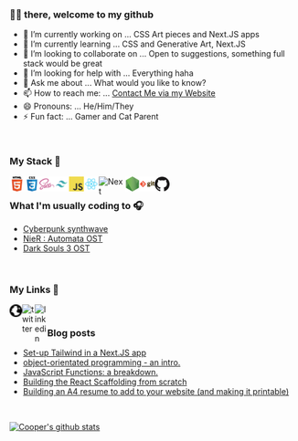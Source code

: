 ### 👋🏽 there, welcome to my github

-   🔭 I’m currently working on ... CSS Art pieces and Next.JS apps
-   🌱 I’m currently learning ... CSS and Generative Art, Next.JS
-   👯 I’m looking to collaborate on ... Open to suggestions, something full stack would be great
-   🤔 I’m looking for help with ... Everything haha
-   💬 Ask me about ... What would you like to know?
-   📫 How to reach me: ... [Contact Me via my Website](https://www.cooper-codes.dev/contactMe)
-   😄 Pronouns: ... He/Him/They
-   ⚡ Fun fact: ... Gamer and Cat Parent

<br />

### My Stack 🥞

<img align="left" alt="HTML5" width="26px" src="https://raw.githubusercontent.com/github/explore/80688e429a7d4ef2fca1e82350fe8e3517d3494d/topics/html/html.png" />

<img align="left" alt="CSS3" width="26px" src="https://raw.githubusercontent.com/github/explore/80688e429a7d4ef2fca1e82350fe8e3517d3494d/topics/css/css.png" />

<img align="left" alt="Sass" width="26px" src="https://raw.githubusercontent.com/github/explore/80688e429a7d4ef2fca1e82350fe8e3517d3494d/topics/sass/sass.png" />

<img align="left" alt="Tailwind" width="26px" src="https://raw.githubusercontent.com/github/explore/80688e429a7d4ef2fca1e82350fe8e3517d3494d/topics/tailwind/tailwind.png" />

<img align="left" alt="JavaScript" width="26px" src="https://raw.githubusercontent.com/github/explore/80688e429a7d4ef2fca1e82350fe8e3517d3494d/topics/javascript/javascript.png" />

<img align="left" alt="React" width="26px" src="https://raw.githubusercontent.com/github/explore/80688e429a7d4ef2fca1e82350fe8e3517d3494d/topics/react/react.png" />

<img align="left" alt="Next" width="46px" src="https://api.iconify.design/logos-nextjs.svg" />
<img align="left" alt="Node.js" width="26px" src="https://raw.githubusercontent.com/github/explore/80688e429a7d4ef2fca1e82350fe8e3517d3494d/topics/nodejs/nodejs.png" />

<img align="left" alt="Git" width="26px" src="https://raw.githubusercontent.com/github/explore/80688e429a7d4ef2fca1e82350fe8e3517d3494d/topics/git/git.png" />

<img align="left" alt="GitHub" width="26px" src="https://raw.githubusercontent.com/github/explore/78df643247d429f6cc873026c0622819ad797942/topics/github/github.png" />

<br />

### What I'm usually coding to 🎧

<!-- YOUTUBE:START -->

-   [Cyberpunk synthwave](https://www.youtube.com/user/ThePrimeThanatos/featured)
-   [NieR : Automata OST](https://www.youtube.com/watch?v=NOhK5iM_dUg&ab_channel=%E9%A4%8A%E6%A8%82%E5%A4%9A)
-   [Dark Souls 3 OST](https://www.youtube.com/watch?v=PrYPqtWWB3s&t=3963s&ab_channel=Shirrako)
<!-- YOUTUBE:END -->

<br />

### My Links 🔗

[<img align='left' alt='portfolio website' width='22px' src='https://raw.githubusercontent.com/iconic/open-iconic/master/svg/globe.svg' />][website]

[<img align='left' alt='twitter' width='22px' src='https://cdn.jsdelivr.net/npm/simple-icons@v3/icons/twitter.svg' />][twitter]

[<img align='left' alt='linkedin' width='22px' src='https://cdn.jsdelivr.net/npm/simple-icons@v3/icons/linkedin.svg' />][linkedin]

<br />

### Blog posts

<!-- BLOG-POST-LIST:START -->
- [Set-up Tailwind in a Next.JS app](https://dev.to/coopercodes/set-up-tailwind-in-a-next-js-app-2dg7)
- [object-orientated programming - an intro.](https://dev.to/coopercodes/object-orientated-programming-an-intro-1g62)
- [JavaScript Functions: a breakdown.](https://dev.to/coopercodes/javascript-functions-a-breakdown-i4)
- [Building the React Scaffolding from scratch](https://dev.to/coopercodes/building-a-react-app-from-scratch-1h)
- [Building an A4 resume to add to your website (and making it printable)](https://dev.to/coopercodes/building-an-a4-resume-to-add-to-your-website-and-making-it-printable-1la8)
<!-- BLOG-POST-LIST:END -->

<br />

[![Cooper's github stats](https://github-readme-stats.vercel.app/api?username=CoopsCodes&count_private=true&show_icons=true&bg_color=,920096,dbff00&theme=cobalt)](https://github.com/anuraghazra/github-readme-stats)

<!-- [![Top Langs](https://github-readme-stats.vercel.app/api/top-langs/?username=CoopsCodes)](https://github.com/anuraghazra/github-readme-stats) -->

[website]: https://www.cooper-codes.dev/
[twitter]: https://twitter.com/CooperCodes
[linkedin]: www.linkedin.com/in/cooper-viktor
